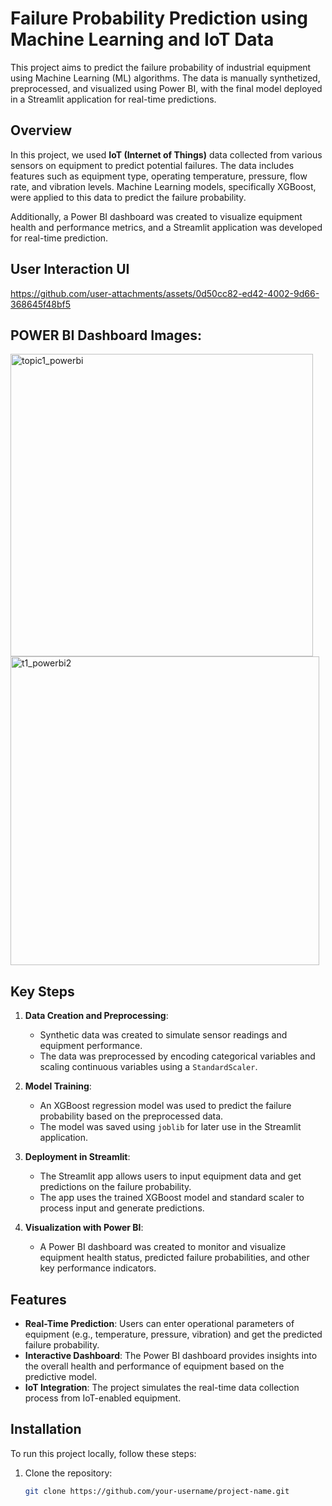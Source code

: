 # Failure Probability Prediction using Machine Learning and IoT Data

This project aims to predict the failure probability of industrial equipment using Machine Learning (ML) algorithms. The data is manually synthetized, preprocessed, and visualized using Power BI, with the final model deployed in a Streamlit application for real-time predictions.

## Overview

In this project, we used **IoT (Internet of Things)** data collected from various sensors on equipment to predict potential failures. The data includes features such as equipment type, operating temperature, pressure, flow rate, and vibration levels. Machine Learning models, specifically XGBoost, were applied to this data to predict the failure probability.

Additionally, a Power BI dashboard was created to visualize equipment health and performance metrics, and a Streamlit application was developed for real-time prediction.
## User Interaction UI


https://github.com/user-attachments/assets/0d50cc82-ed42-4002-9d66-368645f48bf5


## POWER BI Dashboard Images:
<img width="484" alt="topic1_powerbi" src="https://github.com/user-attachments/assets/2cbb207d-36c3-4260-91a9-b7b1a2a2fcb4" />

<img width="494" alt="t1_powerbi2" src="https://github.com/user-attachments/assets/68d48ba7-5080-4c8f-93c3-7faf2b4e190d" />

## Key Steps

1. **Data Creation and Preprocessing**:  
   - Synthetic data was created to simulate sensor readings and equipment performance.
   - The data was preprocessed by encoding categorical variables and scaling continuous variables using a `StandardScaler`.

2. **Model Training**:  
   - An XGBoost regression model was used to predict the failure probability based on the preprocessed data.
   - The model was saved using `joblib` for later use in the Streamlit application.

3. **Deployment in Streamlit**:  
   - The Streamlit app allows users to input equipment data and get predictions on the failure probability.
   - The app uses the trained XGBoost model and standard scaler to process input and generate predictions.

4. **Visualization with Power BI**:  
   - A Power BI dashboard was created to monitor and visualize equipment health status, predicted failure probabilities, and other key performance indicators.

## Features

- **Real-Time Prediction**: Users can enter operational parameters of equipment (e.g., temperature, pressure, vibration) and get the predicted failure probability.
- **Interactive Dashboard**: The Power BI dashboard provides insights into the overall health and performance of equipment based on the predictive model.
- **IoT Integration**: The project simulates the real-time data collection process from IoT-enabled equipment.

## Installation

To run this project locally, follow these steps:

1. Clone the repository:
   ```bash
   git clone https://github.com/your-username/project-name.git
